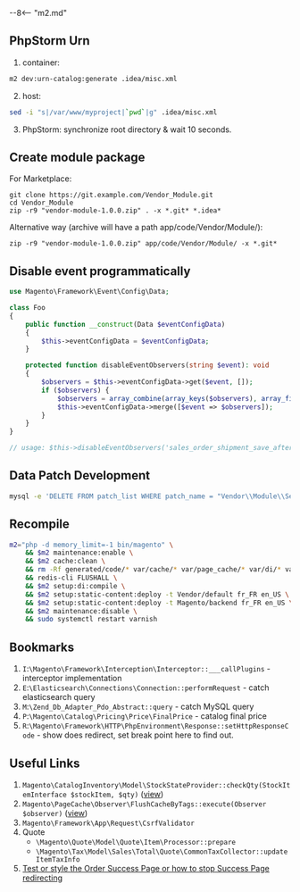 
--8<-- "m2.md"

## PhpStorm Urn
1. container:
```bash
m2 dev:urn-catalog:generate .idea/misc.xml
```
2. host:
```bash
sed -i "s|/var/www/myproject|`pwd`|g" .idea/misc.xml
```
3. PhpStorm: synchronize root directory & wait 10 seconds.

## Create module package

For Marketplace:

    git clone https://git.example.com/Vendor_Module.git
    cd Vendor_Module
    zip -r9 "vendor-module-1.0.0.zip" . -x *.git* *.idea*
    
Alternative way (archive will have a path app/code/Vendor/Module/):

    zip -r9 "vendor-module-1.0.0.zip" app/code/Vendor/Module/ -x *.git*

## Disable event programmatically
```php
use Magento\Framework\Event\Config\Data;

class Foo
{
    public function __construct(Data $eventConfigData) 
    {
        $this->eventConfigData = $eventConfigData;
    }

    protected function disableEventObservers(string $event): void
    {
        $observers = $this->eventConfigData->get($event, []);
        if ($observers) {
            $observers = array_combine(array_keys($observers), array_fill(0, count($observers), ['disabled' => true]));
            $this->eventConfigData->merge([$event => $observers]);
        }
    }
}

// usage: $this->disableEventObservers('sales_order_shipment_save_after');
```

## Data Patch Development
```bash
mysql -e 'DELETE FROM patch_list WHERE patch_name = "Vendor\\Module\\Setup\\Patch\\Data\\InitializeStoresAndWebsites"' && m2x setup:upgrade
```
## Recompile
```bash
m2="php -d memory_limit=-1 bin/magento" \
    && $m2 maintenance:enable \
    && $m2 cache:clean \
    && rm -Rf generated/code/* var/cache/* var/page_cache/* var/di/* var/view_preprocessed/* pub/static/* \
    && redis-cli FLUSHALL \
    && $m2 setup:di:compile \
    && $m2 setup:static-content:deploy -t Vendor/default fr_FR en_US \
    && $m2 setup:static-content:deploy -t Magento/backend fr_FR en_US \
    && $m2 maintenance:disable \
    && sudo systemctl restart varnish
```

## Bookmarks

1. `I`:`\Magento\Framework\Interception\Interceptor::___callPlugins` - interceptor implementation
2. `E`:`\Elasticsearch\Connections\Connection::performRequest` - catch elasticsearch query
3. `M`:`\Zend_Db_Adapter_Pdo_Abstract::query` - catch MySQL query
4. `P`:`\Magento\Catalog\Pricing\Price\FinalPrice` - catalog final price 
5. `R`:`\Magento\Framework\HTTP\PhpEnvironment\Response::setHttpResponseCode` - show does redirect, set break point here to find out.

## Useful Links

1. `Magento\CatalogInventory\Model\StockStateProvider::checkQty(StockItemInterface $stockItem, $qty)` ([view](https://github.com/magento/magento2/blob/2.3.3/app/code/Magento/CatalogInventory/Model/StockStateProvider.php#L240))
2. `Magento\PageCache\Observer\FlushCacheByTags::execute(Observer $observer)` ([view](https://github.com/magento/magento2/blob/2.3.3/app/code/Magento/PageCache/Observer/FlushCacheByTags.php#L57))
3. `Magento\Framework\App\Request\CsrfValidator` 
4. Quote
    - `\Magento\Quote\Model\Quote\Item\Processor::prepare`
    - `\Magento\Tax\Model\Sales\Total\Quote\CommonTaxCollector::updateItemTaxInfo`
5. [Test or style the Order Success Page or how to stop Success Page redirecting](https://magento.stackexchange.com/questions/211273/how-to-test-or-style-the-order-success-page-or-how-to-stop-success-page-redirect)
 